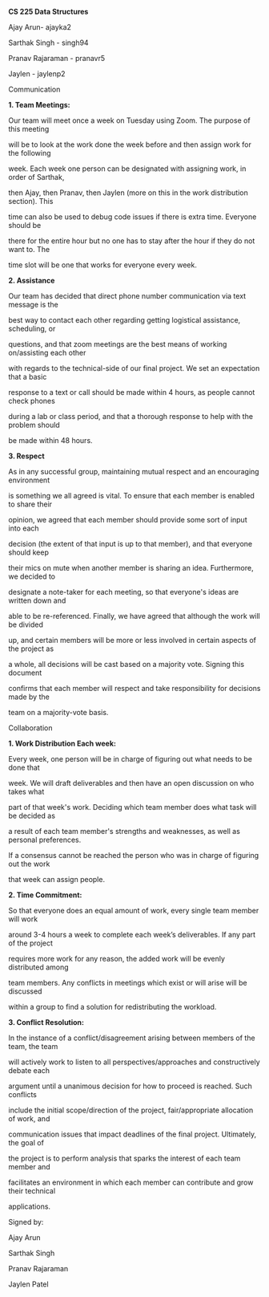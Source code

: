 ﻿

**CS 225 Data Structures**

Ajay Arun- ajayka2

Sarthak Singh - singh94

Pranav Rajaraman - pranavr5

Jaylen - jaylenp2

Communication

**1. Team Meetings:**

Our team will meet once a week on Tuesday using Zoom. The purpose of this meeting

will be to look at the work done the week before and then assign work for the following

week. Each week one person can be designated with assigning work, in order of Sarthak,

then Ajay, then Pranav, then Jaylen (more on this in the work distribution section). This

time can also be used to debug code issues if there is extra time. Everyone should be

there for the entire hour but no one has to stay after the hour if they do not want to. The

time slot will be one that works for everyone every week.

**2. Assistance**

Our team has decided that direct phone number communication via text message is the

best way to contact each other regarding getting logistical assistance, scheduling, or

questions, and that zoom meetings are the best means of working on/assisting each other

with regards to the technical-side of our final project. We set an expectation that a basic

response to a text or call should be made within 4 hours, as people cannot check phones

during a lab or class period, and that a thorough response to help with the problem should

be made within 48 hours.

**3. Respect**

As in any successful group, maintaining mutual respect and an encouraging environment

is something we all agreed is vital. To ensure that each member is enabled to share their

opinion, we agreed that each member should provide some sort of input into each

decision (the extent of that input is up to that member), and that everyone should keep

their mics on mute when another member is sharing an idea. Furthermore, we decided to

designate a note-taker for each meeting, so that everyone's ideas are written down and

able to be re-referenced. Finally, we have agreed that although the work will be divided

up, and certain members will be more or less involved in certain aspects of the project as





a whole, all decisions will be cast based on a majority vote. Signing this document

confirms that each member will respect and take responsibility for decisions made by the

team on a majority-vote basis.

Collaboration

**1. Work Distribution Each week:**

Every week, one person will be in charge of figuring out what needs to be done that

week. We will draft deliverables and then have an open discussion on who takes what

part of that week's work. Deciding which team member does what task will be decided as

a result of each team member's strengths and weaknesses, as well as personal preferences.

If a consensus cannot be reached the person who was in charge of figuring out the work

that week can assign people.

**2. Time Commitment:**

So that everyone does an equal amount of work, every single team member will work

around 3-4 hours a week to complete each week’s deliverables. If any part of the project

requires more work for any reason, the added work will be evenly distributed among

team members. Any conflicts in meetings which exist or will arise will be discussed

within a group to find a solution for redistributing the workload.

**3. Conflict Resolution:**

In the instance of a conflict/disagreement arising between members of the team, the team

will actively work to listen to all perspectives/approaches and constructively debate each

argument until a unanimous decision for how to proceed is reached. Such conflicts

include the initial scope/direction of the project, fair/appropriate allocation of work, and

communication issues that impact deadlines of the final project. Ultimately, the goal of

the project is to perform analysis that sparks the interest of each team member and

facilitates an environment in which each member can contribute and grow their technical

applications.

Signed by:

Ajay Arun

Sarthak Singh

Pranav Rajaraman

Jaylen Patel





